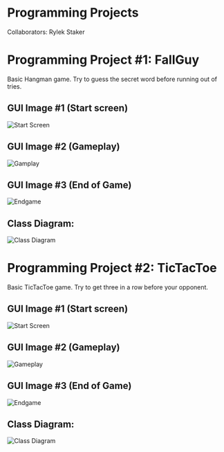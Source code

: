 # Programming Projects
Collaborators: Rylek Staker

# Programming Project #1: FallGuy
Basic Hangman game. Try to guess the secret word before running out of tries.

## GUI Image #1 (Start screen)
![Start Screen](https://github.com/RylekStaker/ProgrammingProjects/blob/main/images/FallGuyStartScreen.png?raw=true)

## GUI Image #2 (Gameplay)
![Gamplay](https://github.com/RylekStaker/ProgrammingProjects/blob/main/images/FallGuyGameplay.png?raw=true)

## GUI Image #3 (End of Game)
![Endgame](https://github.com/RylekStaker/ProgrammingProjects/blob/main/images/FallGuyGameOver.png?raw=true)

## Class Diagram:
![Class Diagram](https://github.com/RylekStaker/ProgrammingProjects/blob/main/images/FallGuyDiagram.drawio.png?raw=true)

# Programming Project #2: TicTacToe
Basic TicTacToe game. Try to get three in a row before your opponent.

## GUI Image #1 (Start screen)
![Start Screen](https://github.com/RylekStaker/ProgrammingProjects/blob/main/images/StartScreenTicTacToe.JPG?raw=true)

## GUI Image #2 (Gameplay)
![Gameplay](https://github.com/RylekStaker/ProgrammingProjects/blob/main/images/GameplayTicTacToe.JPG?raw=true)

## GUI Image #3 (End of Game)
![Endgame](https://github.com/RylekStaker/ProgrammingProjects/blob/main/images/EndgameTicTacToe.JPG?raw=true)

## Class Diagram:
![Class Diagram](https://github.com/RylekStaker/ProgrammingProjects/blob/main/images/TicTacToeClassDiagram.png?raw=true)
